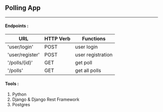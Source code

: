 ## Polling App
- - -

#### Endpoints :

| URL        | HTTP Verb | Functions   |
|------------|-----------|-------------|
| 'user/login' | POST      | user login  |
| 'user/register' | POST      | user registration |
| '/polls/{id}' | GET       | get poll    |
| '/polls'   | GET       | get all polls |

#### Tools :
1. Python
2. Django & Django Rest Framework
3. Postgres